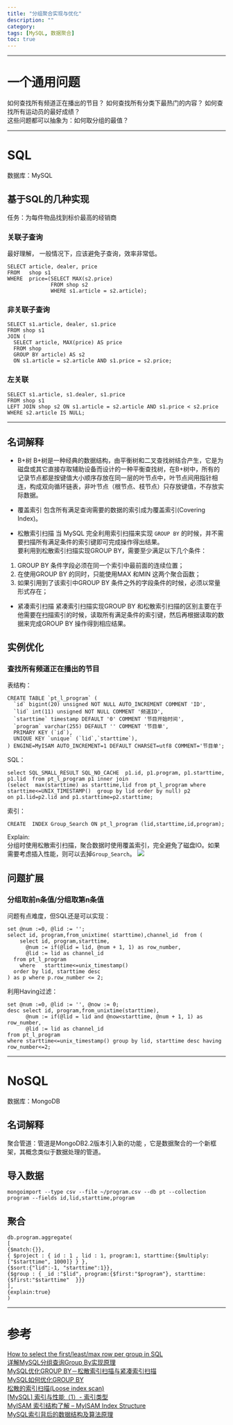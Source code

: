 ```yaml
---
title: "分组聚合实现与优化"
description: ""
category: 
tags: [MySQL, 数据聚合]
toc: true
---
```



---

# 一个通用问题

如何查找所有频道正在播出的节目？ 如何查找所有分类下最热门的内容？ 如何查找所有运动员的最好成绩？  
这些问题都可以抽象为：如何取分组的最值？

---

# SQL

数据库：MySQL

## 基于SQL的几种实现

任务：为每件物品找到标价最高的经销商

### 关联子查询

最好理解， 一般情况下，应该避免子查询，效率非常低。

    SELECT article, dealer, price
    FROM   shop s1
    WHERE  price=(SELECT MAX(s2.price)
                  FROM shop s2
                  WHERE s1.article = s2.article);

### 非关联子查询

    SELECT s1.article, dealer, s1.price
    FROM shop s1
    JOIN (
      SELECT article, MAX(price) AS price
      FROM shop
      GROUP BY article) AS s2
      ON s1.article = s2.article AND s1.price = s2.price;

### 左关联

    SELECT s1.article, s1.dealer, s1.price
    FROM shop s1
    LEFT JOIN shop s2 ON s1.article = s2.article AND s1.price < s2.price
    WHERE s2.article IS NULL;

---

## 名词解释

* B+树
B+树是一种经典的数据结构，由平衡树和二叉查找树结合产生，它是为磁盘或其它直接存取辅助设备而设计的一种平衡查找树，在B+树中，所有的记录节点都是按键值大小顺序存放在同一层的叶节点中，叶节点间用指针相连，构成双向循环链表，非叶节点（根节点、枝节点）只存放键值，不存放实际数据。

* 覆盖索引
包含所有满足查询需要的数据的索引成为覆盖索引(Covering Index)。

* 松散索引扫描
当 MySQL 完全利用索引扫描来实现 `GROUP BY` 的时候，并不需要扫描所有满足条件的索引键即可完成操作得出结果。  
要利用到松散索引扫描实现GROUP BY，需要至少满足以下几个条件：  
1. GROUP BY 条件字段必须在同一个索引中最前面的连续位置；
2. 在使用GROUP BY 的同时，只能使用MAX 和MIN 这两个聚合函数；
3. 如果引用到了该索引中GROUP BY 条件之外的字段条件的时候，必须以常量形式存在；

* 紧凑索引扫描
紧凑索引扫描实现GROUP BY 和松散索引扫描的区别主要在于他需要在扫描索引的时候，读取所有满足条件的索引键，然后再根据读取的数据来完成GROUP BY 操作得到相应结果。

## 实例优化

### 查找所有频道正在播出的节目

表结构：

    CREATE TABLE `pt_l_program` (
      `id` bigint(20) unsigned NOT NULL AUTO_INCREMENT COMMENT 'ID',
      `lid` int(11) unsigned NOT NULL COMMENT '频道ID',
      `starttime` timestamp DEFAULT '0' COMMENT '节目开始时间',
      `program` varchar(255) DEFAULT '' COMMENT '节目单',
      PRIMARY KEY (`id`),
      UNIQUE KEY `unique` (`lid`,`starttime`),
    ) ENGINE=MyISAM AUTO_INCREMENT=1 DEFAULT CHARSET=utf8 COMMENT='节目单';

SQL：

    select SQL_SMALL_RESULT SQL_NO_CACHE  p1.id, p1.program, p1.starttime, p1.lid  from pt_l_program p1 inner join 
    (select  max(starttime) as starttime,lid from pt_l_program where starttime<=UNIX_TIMESTAMP()  group by lid order by null) p2 
    on p1.lid=p2.lid and p1.starttime=p2.starttime;

索引：

    CREATE  INDEX Group_Search ON pt_l_program (lid,starttime,id,program);

Explain:  
分组时使用松散索引扫描，聚合数据时使用覆盖索引，完全避免了磁盘IO。如果需要考虑插入性能，则可以去掉`Group_Search`。
![](/assets/image/20141214001406.png)

## 问题扩展

### 分组取前n条值/分组取第n条值

问题有点难度，但SQL还是可以实现：

    set @num :=0, @lid := '';
    select id, program,from_unixtime( starttime),channel_id  from (
    	select id, program,starttime,
          @num := if(@lid = lid, @num + 1, 1) as row_number,
          @lid := lid as channel_id
      from pt_l_program
    	where   starttime<=unix_timestamp()
      order by lid, starttime desc 
    ) as p where p.row_number <= 2;

利用Having过滤：

    set @num :=0, @lid := '', @now := 0;
    desc select id, program,from_unixtime(starttime),
          @num := if(@lid = lid and @now<starttime, @num + 1, 1) as row_number,
          @lid := lid as channel_id
    from pt_l_program
    where starttime<=unix_timestamp() group by lid, starttime desc having row_number<=2;

---

# NoSQL

数据库：MongoDB

## 名词解释

聚合管道：管道是MongoDB2.2版本引入新的功能 ，它是数据聚合的一个新框架，其概念类似于数据处理的管道。

## 导入数据

    mongoimport --type csv --file ~/program.csv --db pt --collection program --fields id,lid,starttime,program

## 聚合

    db.program.aggregate(
    [
    {$match:{}},
    { $project : { id : 1 , lid : 1, program:1, starttime:{$multiply:["$starttime", 1000]} } },
    {$sort:{"lid":-1, "starttime":1}},
    {$group : { _id :"$lid", program:{$first:"$program"}, starttime:{$first:"$starttime"  }}}
    ],
    {explain:true}
    )

---

# 参考
[How to select the first/least/max row per group in SQL](http://www.xaprb.com/blog/2006/12/07/how-to-select-the-firstleastmax-row-per-group-in-sql/)  
[详解MySQL分组查询Group By实现原理](http://www.51testing.com/html/52/n-229952.html)  
[MySQL优化GROUP BY－松散索引扫描与紧凑索引扫描](http://www.cnmiss.cn/?p=373)  
[MySQL如何优化GROUP BY](http://www.iteedu.com//database/mysql/mysqlmanualcn/optimization/group-by-optimization.php)  
[松散的索引扫描(Loose index scan)](http://www.coder4.com/archives/1344)  
[[MySQL] 索引与性能（1）- 索引类型](http://blog.csdn.net/dbanote/article/details/9083109)  
[MyISAM 索引结构了解 – MyISAM Index Structure](http://www.cnblogs.com/Arlen/articles/1751227.html)  
[MySQL索引背后的数据结构及算法原理](http://blog.codinglabs.org/articles/theory-of-mysql-index.html)  



